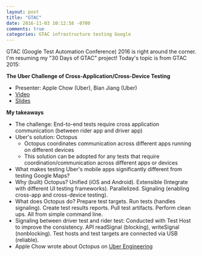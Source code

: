 ```yaml
---
layout: post
title: "GTAC"
date: 2016-11-03 10:12:58 -0700
comments: true
categories: GTAC infrastructure testing Google
---
```


GTAC (Google Test Automation Conference) 2016 is right around the corner. I'm resuming my "30 Days of GTAC" project! Today's topic is from GTAC 2015:

**The Uber Challenge of Cross-Application/Cross-Device Testing**

- Presenter: Apple Chow (Uber), Bian Jiang (Uber)
- [Video](https://www.youtube.com/watch?v=p6gsssppeT0&list=PLSIUOFhnxEiCWGsN9t5A-XOhRbmz54IS1&index=3)
- [Slides](https://docs.google.com/presentation/d/1vYXhkvgLKun72Ix91LQDDWZQdcY5VOBqKVvI1Y6riYo/pub)

**My takeaways**

- The challenge: End-to-end tests require cross application communication (between rider app and driver app)
- Uber's solution: Octopus
	- Octopus coordinates communication across different apps running on different devices
	- This solution can be adopted for any tests that require coordination/communication across different apps or devices
- What makes testing Uber's mobile apps significantly different from testing Google Maps?
- Why (built) Octopus? Unified (iOS and Android). Extensible (Integrate with different UI testing frameworks). Parallelized. Signaling (enabling cross-app and cross-device testing).
- What does Octopus do? Prepare test targets. Run tests (handles signaling). Create test results reports. Pull test artifacts. Perform clean ups. All from simple command line.
- Signaling between driver test and rider test: Conducted with Test Host to improve the consistency. API readSignal (blocking), writeSignal (nonblocking). Test hosts and test targets are connected via USB (reliable).
- Apple Chow wrote about Octopus on [Uber Engineering](http://eng.uber.com/rescued-by-octopus/)





